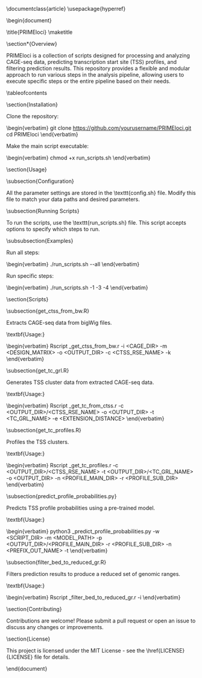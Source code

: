 \documentclass{article}
\usepackage{hyperref}

\begin{document}

\title{PRIMEloci}
\maketitle

\section*{Overview}

PRIMEloci is a collection of scripts designed for processing and analyzing CAGE-seq data, predicting transcription start site (TSS) profiles, and filtering prediction results. This repository provides a flexible and modular approach to run various steps in the analysis pipeline, allowing users to execute specific steps or the entire pipeline based on their needs.

\tableofcontents

\section{Installation}

Clone the repository:

\begin{verbatim}
git clone https://github.com/yourusername/PRIMEloci.git
cd PRIMEloci
\end{verbatim}

Make the main script executable:

\begin{verbatim}
chmod +x run_scripts.sh
\end{verbatim}

\section{Usage}

\subsection{Configuration}

All the parameter settings are stored in the \texttt{config.sh} file. Modify this file to match your data paths and desired parameters.

\subsection{Running Scripts}

To run the scripts, use the \texttt{run_scripts.sh} file. This script accepts options to specify which steps to run.

\subsubsection{Examples}

Run all steps:

\begin{verbatim}
./run_scripts.sh --all
\end{verbatim}

Run specific steps:

\begin{verbatim}
./run_scripts.sh -1 -3 -4
\end{verbatim}

\section{Scripts}

\subsection{get\_ctss\_from\_bw.R}

Extracts CAGE-seq data from bigWig files.

\textbf{Usage:}

\begin{verbatim}
Rscript _get_ctss_from_bw.r -i <CAGE_DIR> -m <DESIGN_MATRIX> -o <OUTPUT_DIR> -c <CTSS_RSE_NAME> -k
\end{verbatim}

\subsection{get\_tc\_grl.R}

Generates TSS cluster data from extracted CAGE-seq data.

\textbf{Usage:}

\begin{verbatim}
Rscript _get_tc_from_ctss.r -c <OUTPUT_DIR>/<CTSS_RSE_NAME> -o <OUTPUT_DIR> -t <TC_GRL_NAME> -e <EXTENSION_DISTANCE>
\end{verbatim}

\subsection{get\_tc\_profiles.R}

Profiles the TSS clusters.

\textbf{Usage:}

\begin{verbatim}
Rscript _get_tc_profiles.r -c <OUTPUT_DIR>/<CTSS_RSE_NAME> -t <OUTPUT_DIR>/<TC_GRL_NAME> -o <OUTPUT_DIR> -n <PROFILE_MAIN_DIR> -r <PROFILE_SUB_DIR>
\end{verbatim}

\subsection{predict\_profile\_probabilities.py}

Predicts TSS profile probabilities using a pre-trained model.

\textbf{Usage:}

\begin{verbatim}
python3 _predict_profile_probabilities.py -w <SCRIPT_DIR> -m <MODEL_PATH> -p <OUTPUT_DIR>/<PROFILE_MAIN_DIR> -r <PROFILE_SUB_DIR> -n <PREFIX_OUT_NAME> -t <THRESHOLD>
\end{verbatim}

\subsection{filter\_bed\_to\_reduced\_gr.R}

Filters prediction results to produce a reduced set of genomic ranges.

\textbf{Usage:}

\begin{verbatim}
Rscript _filter_bed_to_reduced_gr.r -i <FILE>
\end{verbatim}

\section{Contributing}

Contributions are welcome! Please submit a pull request or open an issue to discuss any changes or improvements.

\section{License}

This project is licensed under the MIT License - see the \href{LICENSE}{LICENSE} file for details.

\end{document}

